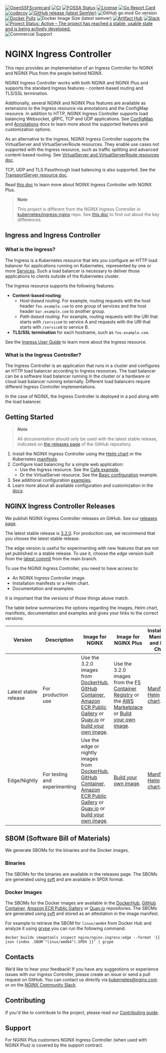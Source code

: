 <!-- markdownlint-disable-next-line first-line-h1 -->
[![OpenSSFScorecard](https://api.securityscorecards.dev/projects/github.com/nginxinc/kubernetes-ingress/badge)](https://api.securityscorecards.dev/projects/github.com/nginxinc/kubernetes-ingress)
[![CI](https://github.com/nginxinc/kubernetes-ingress/actions/workflows/ci.yml/badge.svg)](https://github.com/nginxinc/kubernetes-ingress/actions/workflows/ci.yml)
[![FOSSA Status](https://app.fossa.com/api/projects/custom%2B5618%2Fgithub.com%2Fnginxinc%2Fkubernetes-ingress.svg?type=shield)](https://app.fossa.com/projects/custom%2B5618%2Fgithub.com%2Fnginxinc%2Fkubernetes-ingress?ref=badge_shield)
[![License](https://img.shields.io/badge/License-Apache%202.0-blue.svg)](https://opensource.org/licenses/Apache-2.0)
[![Go Report Card](https://goreportcard.com/badge/github.com/nginxinc/kubernetes-ingress)](https://goreportcard.com/report/github.com/nginxinc/kubernetes-ingress)
[![codecov](https://codecov.io/gh/nginxinc/kubernetes-ingress/branch/main/graph/badge.svg?token=snCn7Y0zC7)](https://codecov.io/gh/nginxinc/kubernetes-ingress)
[![GitHub release (latest SemVer)](https://img.shields.io/github/v/release/nginxinc/kubernetes-ingress?logo=github&sort=semver)](https://github.com/nginxinc/kubernetes-ingress/releases/latest)
![GitHub go.mod Go version](https://img.shields.io/github/go-mod/go-version/nginxinc/kubernetes-ingress?logo=go)
[![Docker Pulls](https://img.shields.io/docker/pulls/nginx/nginx-ingress?logo=docker&logoColor=white)](https://hub.docker.com/r/nginx/nginx-ingress)
![Docker Image Size (latest semver)](https://img.shields.io/docker/image-size/nginx/nginx-ingress?logo=docker&logoColor=white&sort=semver)
[![Artifact Hub](https://img.shields.io/endpoint?url=https://artifacthub.io/badge/repository/nginx-ingress)](https://artifacthub.io/packages/container/nginx-ingress/kubernetes-ingress)
[![Slack](https://img.shields.io/badge/slack-%23nginx--ingress--controller-green?logo=slack)](https://nginxcommunity.slack.com/channels/nginx-ingress-controller)
[![Project Status: Active – The project has reached a stable, usable state and is being actively developed.](https://www.repostatus.org/badges/latest/active.svg)](https://www.repostatus.org/#active)
![Commercial Support](https://badgen.net/badge/support/commercial/green?icon=awesome)

# NGINX Ingress Controller

This repo provides an implementation of an Ingress Controller for NGINX and NGINX Plus from the people behind NGINX.

NGINX Ingress Controller works with both NGINX and NGINX Plus and supports the standard Ingress features - content-based
routing and TLS/SSL termination.

Additionally, several NGINX and NGINX Plus features are available as extensions to the Ingress resource via annotations
and the ConfigMap resource. In addition to HTTP, NGINX Ingress Controller supports load balancing Websocket, gRPC, TCP
and UDP applications. See
[ConfigMap](https://docs.nginx.com/nginx-ingress-controller/configuration/global-configuration/configmap-resource/) and
[Annotations](https://docs.nginx.com/nginx-ingress-controller/configuration/ingress-resources/advanced-configuration-with-annotations/)
docs to learn more about the supported features and customization options.

As an alternative to the Ingress, NGINX Ingress Controller supports the VirtualServer and VirtualServerRoute resources.
They enable use cases not supported with the Ingress resource, such as traffic splitting and advanced content-based
routing. See [VirtualServer and VirtualServerRoute resources
doc](https://docs.nginx.com/nginx-ingress-controller/configuration/virtualserver-and-virtualserverroute-resources/).

TCP, UDP and TLS Passthrough load balancing is also supported. See the [TransportServer resource
doc](https://docs.nginx.com/nginx-ingress-controller/configuration/transportserver-resource/).

Read [this doc](https://docs.nginx.com/nginx-ingress-controller/intro/nginx-plus) to learn more about NGINX Ingress
Controller with NGINX Plus.

> **Note**
>
> This project is different from the NGINX Ingress Controller in
[kubernetes/ingress-nginx](https://github.com/kubernetes/ingress-nginx) repo. See [this
doc](https://docs.nginx.com/nginx-ingress-controller/intro/nginx-ingress-controllers) to find out about the key
differences.

## Ingress and Ingress Controller

### What is the Ingress?

The Ingress is a Kubernetes resource that lets you configure an HTTP load balancer for applications running on
Kubernetes, represented by one or more [Services](https://kubernetes.io/docs/concepts/services-networking/service/).
Such a load balancer is necessary to deliver those applications to clients outside of the Kubernetes cluster.

The Ingress resource supports the following features:

- **Content-based routing**:
  - *Host-based routing*. For example, routing requests with the host header `foo.example.com` to one group of services
  and the host header `bar.example.com` to another group.
  - *Path-based routing*. For example, routing requests with the URI that starts with `/serviceA` to service A and
  requests with the URI that starts with `/serviceB` to service B.
- **TLS/SSL termination** for each hostname, such as `foo.example.com`.

See the [Ingress User Guide](https://kubernetes.io/docs/user-guide/ingress/) to learn more about the Ingress resource.

### What is the Ingress Controller?

The Ingress Controller is an application that runs in a cluster and configures an HTTP load balancer according to
Ingress resources. The load balancer can be a software load balancer running in the cluster or a hardware or cloud load
balancer running externally. Different load balancers require different Ingress Controller implementations.

In the case of NGINX, the Ingress Controller is deployed in a pod along with the load balancer.

## Getting Started

> **Note**
>
> All documentation should only be used with the latest stable release, indicated on [the releases
> page](https://github.com/nginxinc/kubernetes-ingress/releases) of the GitHub repository.

1. Install the NGINX Ingress Controller using the [Helm
   chart](https://docs.nginx.com/nginx-ingress-controller/installation/installation-with-helm/) or the Kubernetes
   [manifests](https://docs.nginx.com/nginx-ingress-controller/installation/installation-with-manifests/).
1. Configure load balancing for a simple web application:
    - Use the Ingress resource. See the [Cafe
      example](https://github.com/nginxinc/kubernetes-ingress/tree/main/examples/ingress-resources/complete-example).
    - Or the VirtualServer resource. See the [Basic
      configuration](https://github.com/nginxinc/kubernetes-ingress/tree/main/examples/custom-resources/basic-configuration)
      example.
1. See additional configuration [examples](https://github.com/nginxinc/kubernetes-ingress/tree/main/examples).
1. Learn more about all available configuration and customization in the
   [docs](https://docs.nginx.com/nginx-ingress-controller/).

## NGINX Ingress Controller Releases

We publish NGINX Ingress Controller releases on GitHub. See our [releases
page](https://github.com/nginxinc/kubernetes-ingress/releases).

The latest stable release is [3.2.0](https://github.com/nginxinc/kubernetes-ingress/releases/tag/v3.2.0). For production
use, we recommend that you choose the latest stable release.

The edge version is useful for experimenting with new features that are not yet published in a stable release. To use
it, choose the *edge* version built from the [latest
commit](https://github.com/nginxinc/kubernetes-ingress/commits/main) from the main branch.

To use the NGINX Ingress Controller, you need to have access to:

- An NGINX Ingress Controller image.
- Installation manifests or a Helm chart.
- Documentation and examples.

It is important that the versions of those things above match.

The table below summarizes the options regarding the images, Helm chart, manifests, documentation and examples and gives
your links to the correct versions:

| Version | Description |  Image for NGINX | Image for NGINX Plus | Installation Manifests and Helm Chart | Documentation and Examples |
| ------- | ----------- | --------------- | -------------------- | ---------------------------------------| -------------------------- |
| Latest stable release | For production use | Use the 3.2.0 images from [DockerHub](https://hub.docker.com/r/nginx/nginx-ingress/), [GitHub Container](https://github.com/nginxinc/kubernetes-ingress/pkgs/container/kubernetes-ingress), [Amazon ECR Public Gallery](https://gallery.ecr.aws/nginx/nginx-ingress) or [Quay.io](https://quay.io/repository/nginx/nginx-ingress) or [build your own image](https://docs.nginx.com/nginx-ingress-controller/installation/building-ingress-controller-image/). | Use the 3.2.0 images from the [F5 Container Registry](https://docs.nginx.com/nginx-ingress-controller/installation/pulling-ingress-controller-image/) or the [AWS Marketplace](https://aws.amazon.com/marketplace/search/?CREATOR=741df81b-dfdc-4d36-b8da-945ea66b522c&FULFILLMENT_OPTION_TYPE=CONTAINER&filters=CREATOR%2CFULFILLMENT_OPTION_TYPE) or [Build your own image](https://docs.nginx.com/nginx-ingress-controller/installation/building-ingress-controller-image/). | [Manifests](https://github.com/nginxinc/kubernetes-ingress/tree/v3.2.0/deployments). [Helm chart](https://github.com/nginxinc/kubernetes-ingress/tree/v3.2.0/deployments/helm-chart). | [Documentation](https://docs.nginx.com/nginx-ingress-controller/). [Examples](https://docs.nginx.com/nginx-ingress-controller/configuration/configuration-examples/). |
| Edge/Nightly | For testing and experimenting | Use the edge or nightly images from [DockerHub](https://hub.docker.com/r/nginx/nginx-ingress/), [GitHub Container](https://github.com/nginxinc/kubernetes-ingress/pkgs/container/kubernetes-ingress), [Amazon ECR Public Gallery](https://gallery.ecr.aws/nginx/nginx-ingress) or [Quay.io](https://quay.io/repository/nginx/nginx-ingress) or [build your own image](https://github.com/nginxinc/kubernetes-ingress/tree/main/docs/content/installation/building-ingress-controller-image.md). | [Build your own image](https://github.com/nginxinc/kubernetes-ingress/tree/main/docs/content/installation/building-ingress-controller-image.md). | [Manifests](https://github.com/nginxinc/kubernetes-ingress/tree/main/deployments). [Helm chart](https://github.com/nginxinc/kubernetes-ingress/tree/main/deployments/helm-chart). | [Documentation](https://github.com/nginxinc/kubernetes-ingress/tree/main/docs/content). [Examples](https://github.com/nginxinc/kubernetes-ingress/tree/main/examples). |

## SBOM (Software Bill of Materials)

We generate SBOMs for the binaries and the Docker images.

### Binaries

The SBOMs for the binaries are available in the releases page. The SBOMs are generated using
[syft](https://github.com/anchore/syft) and are available in SPDX format.

### Docker Images

The SBOMs for the Docker images are available in the [DockerHub](https://hub.docker.com/r/nginx/nginx-ingress/), [GitHub
Container](https://github.com/nginxinc/kubernetes-ingress/pkgs/container/kubernetes-ingress), [Amazon ECR Public
Gallery](https://gallery.ecr.aws/nginx/nginx-ingress) or [Quay.io](https://quay.io/repository/nginx/nginx-ingress)
repositories. The SBOMs are generated using [syft](https://github.com/anchore/syft) and stored as an attestation in the
image manifest.

For example to retrieve the SBOM for `linux/amd64` from Docker Hub and analyze it using
[grype](https://github.com/anchore/grype) you can run the following command:

```console
docker buildx imagetools inspect nginx/nginx-ingress:edge --format '{{ json (index .SBOM "linux/amd64").SPDX }}' | grype
```

## Contacts

We’d like to hear your feedback! If you have any suggestions or experience issues with our Ingress Controller, please
create an issue or send a pull request on GitHub. You can contact us directly via
[kubernetes@nginx.com](mailto:kubernetes@nginx.com) or on the [NGINX Community
Slack](https://nginxcommunity.slack.com/channels/nginx-ingress-controller).

## Contributing

If you'd like to contribute to the project, please read our [Contributing guide](CONTRIBUTING.md).

## Support

For NGINX Plus customers NGINX Ingress Controller (when used with NGINX Plus) is covered by the support contract.
